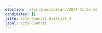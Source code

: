 ```yaml
---
election: _elections/oakland/2024-11-05.md
candidates: []
title: City Council District 3
label: City Council
---
```

